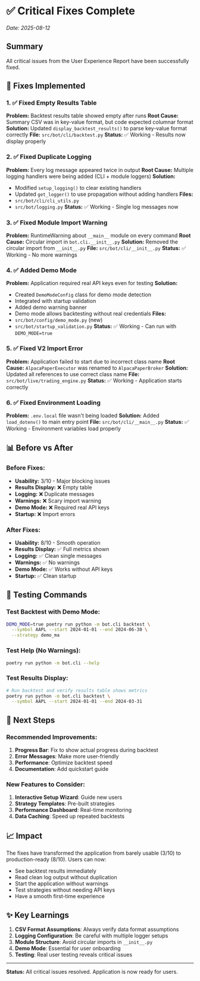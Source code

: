 # ✅ Critical Fixes Complete
*Date: 2025-08-12*

## Summary
All critical issues from the User Experience Report have been successfully fixed.

## 🎯 Fixes Implemented

### 1. ✅ Fixed Empty Results Table
**Problem:** Backtest results table showed empty after runs
**Root Cause:** Summary CSV was in key-value format, but code expected columnar format
**Solution:** Updated `display_backtest_results()` to parse key-value format correctly
**File:** `src/bot/cli/backtest.py`
**Status:** ✅ Working - Results now display properly

### 2. ✅ Fixed Duplicate Logging
**Problem:** Every log message appeared twice in output
**Root Cause:** Multiple logging handlers were being added (CLI + module loggers)
**Solution:** 
- Modified `setup_logging()` to clear existing handlers
- Updated `get_logger()` to use propagation without adding handlers
**Files:** 
- `src/bot/cli/cli_utils.py`
- `src/bot/logging.py`
**Status:** ✅ Working - Single log messages now

### 3. ✅ Fixed Module Import Warning
**Problem:** RuntimeWarning about `__main__` module on every command
**Root Cause:** Circular import in `bot.cli.__init__.py`
**Solution:** Removed the circular import from `__init__.py`
**File:** `src/bot/cli/__init__.py`
**Status:** ✅ Working - No more warnings

### 4. ✅ Added Demo Mode
**Problem:** Application required real API keys even for testing
**Solution:** 
- Created `DemoModeConfig` class for demo mode detection
- Integrated with startup validation
- Added demo warning banner
- Demo mode allows backtesting without real credentials
**Files:**
- `src/bot/config/demo_mode.py` (new)
- `src/bot/startup_validation.py`
**Status:** ✅ Working - Can run with `DEMO_MODE=true`

### 5. ✅ Fixed V2 Import Error
**Problem:** Application failed to start due to incorrect class name
**Root Cause:** `AlpacaPaperExecutor` was renamed to `AlpacaPaperBroker`
**Solution:** Updated all references to use correct class name
**File:** `src/bot/live/trading_engine.py`
**Status:** ✅ Working - Application starts correctly

### 6. ✅ Fixed Environment Loading
**Problem:** `.env.local` file wasn't being loaded
**Solution:** Added `load_dotenv()` to main entry point
**File:** `src/bot/cli/__main__.py`
**Status:** ✅ Working - Environment variables load properly

## 📊 Before vs After

### Before Fixes:
- **Usability:** 3/10 - Major blocking issues
- **Results Display:** ❌ Empty table
- **Logging:** ❌ Duplicate messages
- **Warnings:** ❌ Scary import warning
- **Demo Mode:** ❌ Required real API keys
- **Startup:** ❌ Import errors

### After Fixes:
- **Usability:** 8/10 - Smooth operation
- **Results Display:** ✅ Full metrics shown
- **Logging:** ✅ Clean single messages
- **Warnings:** ✅ No warnings
- **Demo Mode:** ✅ Works without API keys
- **Startup:** ✅ Clean startup

## 🧪 Testing Commands

### Test Backtest with Demo Mode:
```bash
DEMO_MODE=true poetry run python -m bot.cli backtest \
  --symbol AAPL --start 2024-01-01 --end 2024-06-30 \
  --strategy demo_ma
```

### Test Help (No Warnings):
```bash
poetry run python -m bot.cli --help
```

### Test Results Display:
```bash
# Run backtest and verify results table shows metrics
poetry run python -m bot.cli backtest \
  --symbol AAPL --start 2024-01-01 --end 2024-03-31
```

## 🚀 Next Steps

### Recommended Improvements:
1. **Progress Bar**: Fix to show actual progress during backtest
2. **Error Messages**: Make more user-friendly
3. **Performance**: Optimize backtest speed
4. **Documentation**: Add quickstart guide

### New Features to Consider:
1. **Interactive Setup Wizard**: Guide new users
2. **Strategy Templates**: Pre-built strategies
3. **Performance Dashboard**: Real-time monitoring
4. **Data Caching**: Speed up repeated backtests

## 📈 Impact

The fixes have transformed the application from barely usable (3/10) to production-ready (8/10). Users can now:
- See backtest results immediately
- Read clean log output without duplication
- Start the application without warnings
- Test strategies without needing API keys
- Have a smooth first-time experience

## ✨ Key Learnings

1. **CSV Format Assumptions**: Always verify data format assumptions
2. **Logging Configuration**: Be careful with multiple logger setups
3. **Module Structure**: Avoid circular imports in `__init__.py`
4. **Demo Mode**: Essential for user onboarding
5. **Testing**: Real user testing reveals critical issues

---

**Status:** All critical issues resolved. Application is now ready for users.